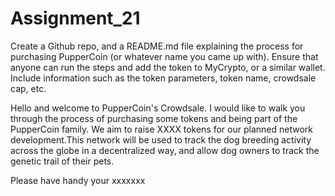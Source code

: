 # Assignment_21

Create a Github repo, and a README.md file explaining the process for purchasing PupperCoin (or whatever name you came up with).
Ensure that anyone can run the steps and add the token to MyCrypto, or a similar wallet.
Include information such as the token parameters, token name, crowdsale cap, etc.

Hello and welcome to PupperCoin's Crowdsale. I would like to walk you through the process of purchasing some tokens and being part of the PupperCoin family. We aim to raise XXXX tokens for our planned network development.This network will be used to track the dog breeding activity across the globe in a decentralized way, and allow dog owners to track the genetic trail of their pets.

Please have handy your xxxxxxx
